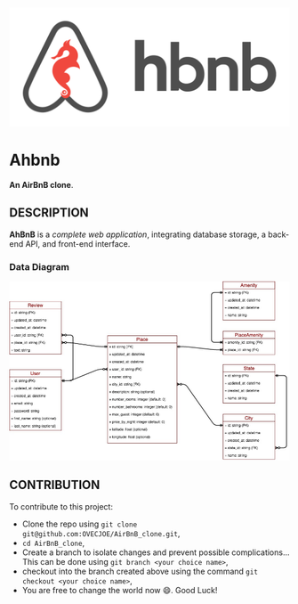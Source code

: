 ![AirBnB](assets/hbnb_logo.png)
---
# Ahbnb

**An AirBnB clone**.

## DESCRIPTION

**AhBnB** is a *complete web application*, integrating database storage, a back-end API, and front-end interface.

### Data Diagram

![data_diagram](assets/data_diagram.jpg)

## CONTRIBUTION

To contribute to this project:

- Clone the repo using `git clone git@github.com:OVECJOE/AirBnB_clone.git`,
- `cd AirBnB_clone`,
- Create a branch to isolate changes and prevent possible complications... This can be done using `git branch <your choice name>`,
- checkout into the branch created above using the command `git checkout <your choice name>`,
- You are free to change the world now :smile:. Good Luck!
